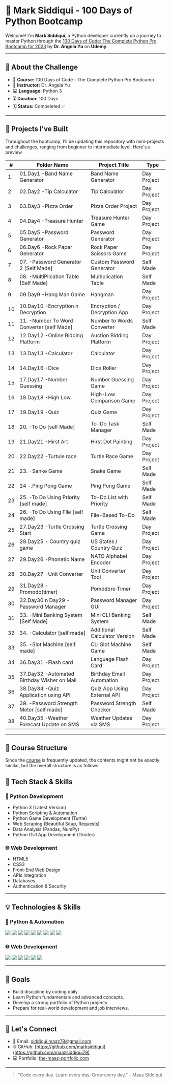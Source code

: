 # 🐍 Mark Siddiqui - 100 Days of Python Bootcamp

Welcome! I'm **Mark Siddiqui**, a Python developer currently on a journey to master Python through the [100 Days of Code: The Complete Python Pro Bootcamp for 2023](https://www.udemy.com/course/100-days-of-code/) by **Dr. Angela Yu** on **Udemy**.

---

## 📅 About the Challenge

- 📘 **Course:** 100 Days of Code - The Complete Python Pro Bootcamp
- 🧠 **Instructor:** Dr. Angela Yu
- 💻 **Language:** Python 3
- ⏳ **Duration:** 100 Days
- 🗓️ **Status:** Compeleted ✅

---

## 🚀 Projects I've Built

Throughout the bootcamp, I’ll be updating this repository with mini-projects and challenges, ranging from beginner to intermediate level. Here's a preview



| #  | Folder Name                                 | Project Title                 | Type         |
| -- | ------------------------------------------- | ----------------------------- | -----------  |
| 1  | 01.Day1 -Band Name Generator                | Band Name Generator           | Day Project  |
| 2  | 02.Day2 -Tip Calculator                     | Tip Calculator                | Day Project  |
| 3  | 03.Day3 -Pizza Order                        | Pizza Order Project           | Day Project  |
| 4  | 04.Day4 -Treasure Hunter                    | Treasure Hunter Game          | Day Project  |
| 5  | 05.Day5 -Password Generator                 | Password Generator            | Day Project  |
| 6  | 06.Day6 -Rock Paper Generator               | Rock Paper Scissors Game      | Day Project  |
| 7  | 07. -Password Generator 2 \[Self Made]      | Custom Password Generator     | Self Made    |
| 8  | 08. -MultiPlication Table \[Self Made]      | Multiplication Table          | Self Made    |
| 9  | 09.Day9 -Hang Man Game                      | Hangman                       | Day Project  |
| 10 | 10.Day10 -Encryption n Decryption           | Encryption / Decryption App   | Day Project  |
| 11 | 11. -Number To Word Converter \[self Made]  | Number to Words Converter     | Self Made    |
| 12 | 12.Day12 -Online Bidding Platform           | Auction Bidding Platform      | Day Project  |
| 13 | 13.Day13 -Calculator                        | Calculator                    | Day Project  |
| 14 | 14.Day16 -Dice                              | Dice Roller                   | Day Project  |
| 15 | 17.Day17 -Number Guessing                   | Number Guessing Game          | Day Project  |
| 16 | 18.Day18 -High Low                          | High-Low Comparison Game      | Day Project  |
| 17 | 19.Day19 -Quiz                              | Quiz Game                     | Day Project  |
| 18 | 20. -To Do \[self Made]                     | To-Do Task Manager            | Self Made    |
| 19 | 21.Day21 -Hirst Art                         | Hirst Dot Painting            | Day Project  |
| 20 | 22.Day22 -Turtule race                      | Turtle Race Game              | Day Project  |
| 21 | 23. -Sanke Game                             | Snake Game                    | Self Made    |
| 22 | 24 -.Ping Pong Game                         | Ping Pong Game                | Self Made    |
| 23 | 25. -To Do Using Priority \[self made]      | To-Do List with Priority      | Self Made    |
| 24 | 26. -To Do Using FIle \[self made]          | File-Based To-Do              | Self Made    |
| 25 | 27.Day23 -Turtle Crossing Start             | Turtle Crossing Game          | Day Project  |
| 26 | 28.Day25 - Country quiz game                | US States / Country Quiz      | Day Project  |
| 27 | 29.Day26 -Phonetic Name                     | NATO Alphabet Encoder         | Day Project  |
| 28 | 30.Day27 -Unit Converter                    | Unit Converter Tool           | Day Project  |
| 29 | 31.Day28 -Promodo(timer)                    | Pomodoro Timer                | Day Project  |
| 30 | 32.Day30 n Day29 -Password Manager          | Password Manager GUI          | Day Project  |
| 31 | 33. -Mini Banking System \[Self Made]       | Mini CLI Banking System       | Self Made    |
| 32 | 34. -Calculator \[self made]                | Additional Calculator Version | Self Made    |
| 33 | 35. -Slot Machine \[self made]              | CLI Slot Machine Game         | Self Made    |
| 34 | 36.Day31 -Flash card                        | Language Flash Card           | Day Project  |
| 35 | 37.Day32 -Automated Birthday Wisher on Mail | Birthday Email Automation     | Day Project  |
| 36 | 38.Day34 -Quiz Application using API        | Quiz App Using External API   | Day Project  |
| 37 | 39. -Password Strength Meter \[self made]   | Password Strength Checker     | Self Made    |
| 38 | 40.Day35 -Weather Forecast Update on SMS    | Weather Updates via SMS       | Day Project  |





---

## 📘 Course Structure

Since the [course](https://github.com/maazsiddiqui79) is frequently updated, the contents might not be exactly similar, but the overall structure is as follows:

## 🧠 Tech Stack & Skills

### 🐍 Python Development
- Python 3 (Latest Version)
- Python Scripting & Automation
- Python Game Development (Turtle)
- Web Scraping (Beautiful Soup, Requests)
- Data Analysis (Pandas, NumPy)
- Python GUI App Development (Tkinter)

### 🌐 Web Development
- HTML5
- CSS3
- Front-End Web Design
- APIs Integration
- Databases
- Authentication & Security

---

## 💡 Technologies & Skills

### 🐍 Python & Automation
<p align="left">
  <img src="https://img.shields.io/badge/Python-3776AB?style=flat-square&logo=python&logoColor=white"/>  
  <img src="https://img.shields.io/badge/Scripting–Automation-4B4B4B?style=flat-square"/>  
  <img src="https://img.shields.io/badge/Game%20Dev–Turtle-4B4B4B?style=flat-square"/>  
  <img src="https://img.shields.io/badge/Web%20Scraping-4B4B4B?style=flat-square"/>  
  <img src="https://img.shields.io/badge/BeautifulSoup-4B4B4B?style=flat-square"/>  
  <img src="https://img.shields.io/badge/Requests-4B4B4B?style=flat-square"/>  
  <img src="https://img.shields.io/badge/Pandas-4B4B4B?style=flat-square"/>  
  <img src="https://img.shields.io/badge/NumPy-4B4B4B?style=flat-square"/>  
  <img src="https://img.shields.io/badge/Tkinter-4B4B4B?style=flat-square"/>  
</p>

### 🌐 Web Development
<p align="left">
  <img src="https://img.shields.io/badge/HTML5-E34F26?style=flat-square&logo=html5&logoColor=white"/>  
  <img src="https://img.shields.io/badge/CSS3-1572B6?style=flat-square&logo=css3&logoColor=white"/>  
  <img src="https://img.shields.io/badge/API-4B4B4B?style=flat-square"/>  
  <img src="https://img.shields.io/badge/Databases-4B4B4B?style=flat-square"/>  
  <img src="https://img.shields.io/badge/Authentication-4B4B4B?style=flat-square"/>  
  <img src="https://img.shields.io/badge/Web%20Design-4B4B4B?style=flat-square"/>  
</p>


---

## 📌 Goals

- Build discipline by coding daily.
- Learn Python fundamentals and advanced concepts.
- Develop a strong portfolio of Python projects.
- Prepare for real-world development and job interviews.

---

## 🙌 Let's Connect

- 📧 Email: siddiqui.maaz79@gmail.com
- 🌐 GitHub: [https://github.com/marksiddiqui](https://github.com/maazsiddiqui79)
- 💻 Portfolio: [the-maaz-portfolio.com](https://the-maaz-portfolio.onrender.com)


---

> “Code every day. Learn every day. Grow every day.” – Maaz Siddiqui

